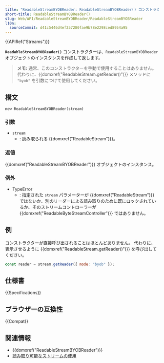 ```yaml
---
title: "ReadableStreamBYOBReader: ReadableStreamBYOBReader() コンストラクター"
short-title: ReadableStreamBYOBReader()
slug: Web/API/ReadableStreamBYOBReader/ReadableStreamBYOBReader
l10n:
  sourceCommit: d41c5446d4ef257280fae9b78e2298ced8954a95
---
```


{{APIRef("Streams")}}

**`ReadableStreamBYOBReader()`** コンストラクターは、`ReadableStreamBYOBReader` オブジェクトのインスタンスを作成して返します。

> **メモ:** 通常、このコンストラクターを手動で使用することはありません。 代わりに、{{domxref("ReadableStream.getReader()")}} メソッドに `"byob"` を引数につけて使用してください。

## 構文

```js-nolint
new ReadableStreamBYOBReader(stream)
```

### 引数

- `stream`
  - : 読み取られる {{domxref("ReadableStream")}}。

### 返値

{{domxref("ReadableStreamBYOBReader")}} オブジェクトのインスタンス。

### 例外

- TypeError
  - : 指定された `stream` パラメーターが {{domxref("ReadableStream")}} ではないか、別のリーダーによる読み取りのために既にロックされているか、そのストリームコントローラーが {{domxref("ReadableByteStreamController")}} ではありません。

## 例

コンストラクターが直接呼び出されることはほとんどありません。
代わりに、表示させるように {{domxref("ReadableStream.getReader()")}} を呼び出してください。

```js
const reader = stream.getReader({ mode: "byob" });
```

## 仕様書

{{Specifications}}

## ブラウザーの互換性

{{Compat}}

## 関連情報

- {{domxref("ReadableStreamBYOBReader")}}
- [読み取り可能なストリームの使用](/ja/docs/Web/API/Streams_API/Using_readable_byte_streams)
